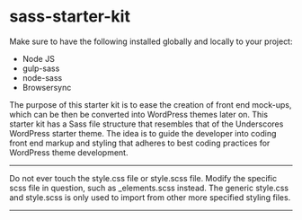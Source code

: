 # sass-starter-kit

Make sure to have the following installed globally and locally to your project:

* Node JS
* gulp-sass
* node-sass
* Browsersync

The purpose of this starter kit is to ease the creation of front end mock-ups, which
can be then be converted into WordPress themes later on. This starter kit has a Sass
file structure that resembles that of the Underscores WordPress starter theme.
The idea is to guide the developer into coding front end markup and styling that
adheres to best coding practices for WordPress theme development.

******************************************************************************************

Do not ever touch the style.css file or style.scss file. Modify the specific scss file
in question, such as _elements.scss instead. The generic style.css and style.scss is
only used to import from other more specified styling files.

******************************************************************************************
